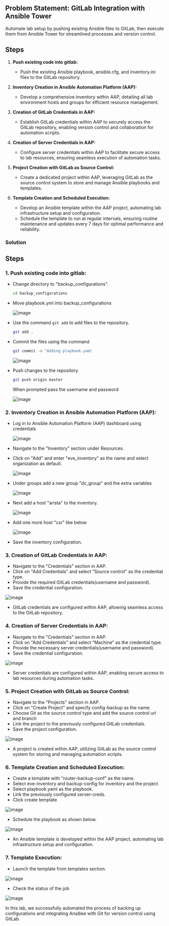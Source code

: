 ## Problem Statement: GitLab Integration with Ansible Tower
Automate lab setup by pushing existing Ansible files to GitLab, then execute them from Ansible Tower for streamlined processes and version control.

## Steps

1. **Push existing code into gitlab:**
   - Push the existing Ansible playbook, ansible.cfg, and inventory.ini files to the GitLab repository.

2. **Inventory Creation in Ansible Automation Platform (AAP):**
   - Develop a comprehensive inventory within AAP, detailing all lab environment hosts and groups for efficient resource management.

3. **Creation of GitLab Credentials in AAP:**
   - Establish GitLab credentials within AAP to securely access the GitLab repository, enabling version control and collaboration for automation scripts.

4. **Creation of Server Credentials in AAP:**
   - Configure server credentials within AAP to facilitate secure access to lab resources, ensuring seamless execution of automation tasks.

5. **Project Creation with GitLab as Source Control:**
   - Create a dedicated project within AAP, leveraging GitLab as the source control system to store and manage Ansible playbooks and templates.

6. **Template Creation and Scheduled Execution:**
   - Develop an Ansible template within the AAP project, automating lab infrastructure setup and configuration.
   - Schedule the template to run at regular intervals, ensuring routine maintenance and updates every 7 days for optimal performance and reliability.


### Solution
## Steps

### 1. Push existing code into gitlab:

- Change directory to "backup_configurations".
  ```bash
  cd backup_configurations
  ```
- Move playbook.yml into backup_configurations

  ![image](https://github.com/Onemind-Services-LLC/naf/assets/132569101/1db60960-f284-4c99-abdf-664be472d125)

- Use the command `git add` to add files to the repository.
   ```bash
   git add .
   ```

- Commit the files using the command
   ```bash
   git commit -m "Adding playbook.yaml
   ```
  ![image](https://github.com/Onemind-Services-LLC/naf/assets/132569101/67e0c22c-059b-43a6-b0e7-68be6bb43f53)

- Push changes to the repository

   ```bash
   git push origin master
   ```
   When prompted pass the username and password

   ![image](https://github.com/Onemind-Services-LLC/naf/assets/132569101/96065772-806f-46cd-8c39-8a0ce72de6ea)


### 2. Inventory Creation in Ansible Automation Platform (AAP):
- Log in to Ansible Automation Platform (AAP) dashboard using credentials

  ![image](https://github.com/Onemind-Services-LLC/naf/assets/132569101/7a97eb2e-acbb-455e-8eb5-5bce6e4de33e)

- Navigate to the "Inventory" section under Resources.
- Click on "Add" and enter "eve_inventory" as the name and select organization as default.

  ![image](https://github.com/Onemind-Services-LLC/naf/assets/132569101/ca2c021b-f443-45ad-a3fa-566c8fdc53e3)

- Under groups add a new group "dc_group" and the extra variables

  ![image](https://github.com/Onemind-Services-LLC/naf/assets/132569101/353d5b65-f1b5-4d5f-8b0d-34d0b3190192)

- Next add a host "arista" to the inventory.

  ![image](https://github.com/Onemind-Services-LLC/naf/assets/132569101/42f2f85f-b5c4-4660-9edb-65d604344b39)

- Add one more host "csr" like below

  ![image](https://github.com/Onemind-Services-LLC/naf/assets/132569101/80421cc1-c6aa-41e3-8e96-3e0f1223aa09)

- Save the inventory configuration.

### 3. Creation of GitLab Credentials in AAP:

   - Navigate to the "Credentials" section in AAP.
   - Click on "Add Credentials" and select "Source control" as the credential type.
   - Provide the required GitLab credentials(username and password).
   - Save the credential configuration.

  ![image](https://github.com/Onemind-Services-LLC/naf/assets/132569101/170c6e6c-c28b-4a67-92c2-a0b0e37daede)

   - GitLab credentials are configured within AAP, allowing seamless access to the GitLab repository.

### 4. Creation of Server Credentials in AAP:

  - Navigate to the "Credentials" section in AAP.
  - Click on "Add Credentials" and select "Machine" as the credential type.
  - Provide the necessary server credentials(username and password).
  - Save the credential configuration.
  
  ![image](https://github.com/Onemind-Services-LLC/naf/assets/132569101/d4eea390-c8fd-4409-97d8-a00001cd1a70)

  - Server credentials are configured within AAP, enabling secure access to lab resources during automation tasks.

### 5. Project Creation with GitLab as Source Control:

  - Navigate to the "Projects" section in AAP.
  - Click on "Create Project" and specify config-backup as the name.
  - Choose Git as the source control type and add the source control url and branch
  - Link the project to the previously configured GitLab credentials.
  - Save the project configuration.

  ![image](https://github.com/Onemind-Services-LLC/naf/assets/132569101/5e8a66eb-3d3c-4f8d-8720-569863530775)

  - A project is created within AAP, utilizing GitLab as the source control system for storing and managing automation scripts.

### 6. Template Creation and Scheduled Execution:

  - Create a template with "router-backup-conf" as the name.
  - Select eve-inventory and backup-config for inventory and the project.
  - Select playbook.yaml as the playbook.
  - Link the previously configured server-creds.
  - Click create template

  ![image](https://github.com/Onemind-Services-LLC/naf/assets/132569101/5ae74808-a621-4a74-abbf-b776c7f641e1)

  - Schedule the playbook as shown below.

  ![image](https://github.com/Onemind-Services-LLC/naf/assets/132569101/23ecf6c9-016f-465a-92bc-261807443db6)

  - An Ansible template is developed within the AAP project, automating lab infrastructure setup and configuration.

### 7. Template Execution:
  - Launch the template from templates section.
    
   ![image](https://github.com/Onemind-Services-LLC/naf/assets/132569101/5a56c379-cb8c-4a39-9806-bb216e50952d)

  - Check the status of the job

  ![image](https://github.com/Onemind-Services-LLC/naf/assets/132569101/41438900-88dc-4599-8845-43909182003c)

In this lab, we successfully automated the process of backing up configurations and integrating Ansibke with Git for version control using GitLab.

